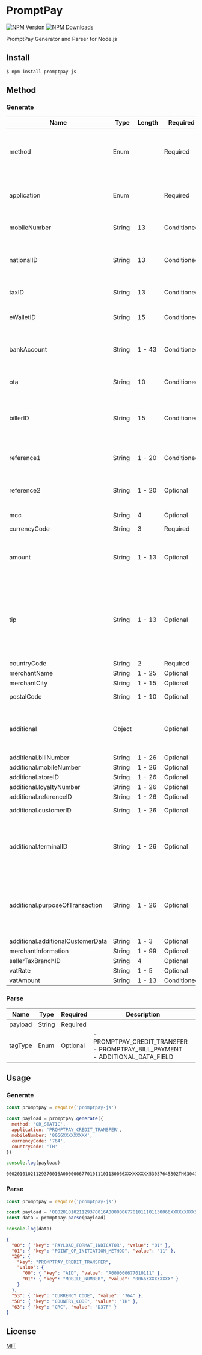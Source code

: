 # PromptPay
[![NPM Version][npm-image]][npm-url]
[![NPM Downloads][npm-downloads-image]][npm-downloads-url]

PromptPay Generator and Parser for Node.js

## Install
```
$ npm install promptpay-js
```

## Method
### Generate
| Name                              | Type   | Length | Required    | Description                                                                                                                                                                                                                                                                                                                                   |
|-----------------------------------|--------|--------|-------------|-----------------------------------------------------------------------------------------------------------------------------------------------------------------------------------------------------------------------------------------------------------------------------------------------------------------------------------------------|
| method                            | Enum   |        | Required    | - QR_STATIC<br>- QR_DYNAMIC<br>- BLE_STATIC<br>- BLE_DYNAMIC<br>- NFC_STATIC<br>- NFC_DYNAMIC                                                                                                                                                                                                                                                 |
| application                       | Enum   |        | Required    | - PROMPTPAY_CREDIT_TRANSFER<br>- PROMPTPAY_CREDIT_TRANSFER_WITH_OTA<br>- PROMPTPAY_BILL_PAYMENT<br>- PROMPTPAY_BILL_PAYMENT_CROSS_BORDER                                                                                                                                                                                                      |
| mobileNumber                      | String | 13     | Conditioned | For application<br>- PROMPTPAY_CREDIT_TRANSFER<br>- PROMPTPAY_CREDIT_TRANSFER_WITH_OTA                                                                                                                                                                                                                                                        |
| nationalID                        | String | 13     | Conditioned | For QR_DYMANIC method only.<br><br>For application<br>- PROMPTPAY_CREDIT_TRANSFER<br>- PROMPTPAY_CREDIT_TRANSFER_WITH_OTA                                                                                                                                                                                                                     |
| taxID                             | String | 13     | Conditioned | For application<br>- PROMPTPAY_CREDIT_TRANSFER<br>- PROMPTPAY_CREDIT_TRANSFER_WITH_OTA                                                                                                                                                                                                                                                        |
| eWalletID                         | String | 15     | Conditioned | For application<br>- PROMPTPAY_CREDIT_TRANSFER<br>- PROMPTPAY_CREDIT_TRANSFER_WITH_OTA                                                                                                                                                                                                                                                        |
| bankAccount                       | String | 1 - 43 | Conditioned | Bank code (3 digits) + account no.<br><br>For application<br>- PROMPTPAY_CREDIT_TRANSFER<br>- PROMPTPAY_CREDIT_TRANSFER_WITH_OTA                                                                                                                                                                                                              |
| ota                               | String | 10     | Conditioned | For PROMPTPAY_CREDIT_TRANSFER_WITH_OTA application only.                                                                                                                                                                                                                                                                                      |
| billerID                          | String | 15     | Conditioned | National ID/Tax ID + Suffix<br><br>For application<br>- PROMPTPAY_BILL_PAYMENT<br>- PROMPTPAY_BILL_PAYMENT_CROSS_BORDER                                                                                                                                                                                                                       |
| reference1                        | String | 1 - 20 | Conditioned | For application<br>- PROMPTPAY_BILL_PAYMENT<br>- PROMPTPAY_BILL_PAYMENT_CROSS_BORDER                                                                                                                                                                                                                                                          |
| reference2                        | String | 1 - 20 | Optional    | For application<br>- PROMPTPAY_BILL_PAYMENT<br>- PROMPTPAY_BILL_PAYMENT_CROSS_BORDER                                                                                                                                                                                                                                                          |
| mcc                               | String | 4      | Optional    | As defined by ISO 8583:1993 for Card Acceptor Business Code (MCC).                                                                                                                                                                                                                                                                            |
| currencyCode                      | String | 3      | Required    | 764 for Thai Baht (ISO 4217).                                                                                                                                                                                                                                                                                                                 |
| amount                            | String | 1 - 13 | Optional    | This amount is expressed as to how the value appears,<br>amount "100.00" is defined as "100.00", or <br>amount "99.85" is defined as "99.85", or <br>amount "99.333" is defined as "99.333"<br>amount "99.3456" is defined as "99.3456"                                                                                                       |
| tip                               | String | 1 - 13 | Optional    | The convenience fee of a fixed amount should be specified here.<br>This amount is expressed as to how the value appears,<br>amount "100.00" is defined as "100.00", or<br>amount "99.85" is defined as "99.85", or<br>amount "99.333" is defined as "99.333"<br>amount "99.3456" is defined as "99.3456"<br><br>Note: 0 is not a valid value. |
| countryCode                       | String | 2      | Required    | TH for Thailand (ISO 3166-1 alpha-2).                                                                                                                                                                                                                                                                                                         |
| merchantName                      | String | 1 - 25 | Optional    |                                                                                                                                                                                                                                                                                                                                               |
| merchantCity                      | String | 1 - 15 | Optional    |                                                                                                                                                                                                                                                                                                                                               |
| postalCode                        | String | 1 - 10 | Optional    | Zipcode or Pin code or Postal code of the merchant.                                                                                                                                                                                                                                                                                           |
| additional                        | Object |        | Optional    | Additional information may be required in certain cases.<br>This information may be either presented by the merchant or acquirer<br>or the Consumer may be prompted for entry on the app.                                                                                                                                                     |
| additional.billNumber             | String | 1 - 26 | Optional    | Invoice number or bill number.                                                                                                                                                                                                                                                                                                                |
| additional.mobileNumber           | String | 1 - 26 | Optional    | To be used for top-up or bill payment.                                                                                                                                                                                                                                                                                                        |
| additional.storeID                | String | 1 - 26 | Optional    | A distinctive number associated to the store.                                                                                                                                                                                                                                                                                                 |
| additional.loyaltyNumber          | String | 1 - 26 | Optional    | As defined by store or airline.                                                                                                                                                                                                                                                                                                               |
| additional.referenceID            | String | 1 - 26 | Optional    | As defined by merchant or acquirer.                                                                                                                                                                                                                                                                                                           |
| additional.customerID             | String | 1 - 26 | Optional    | Typically a subscriber ID for subscription services or student.                                                                                                                                                                                                                                                                               |
| additional.terminalID             | String | 1 - 26 | Optional    | A distinctive number associated with the terminal in the store.<br><br>For application<br>- PROMPTPAY_BILL_PAYMENT<br>- PROMPTPAY_BILL_PAYMENT_CROSS_BORDER                                                                                                                                                                                   |
| additional.purposeOfTransaction   | String | 1 - 26 | Optional    | For application<br>- PROMPTPAY_BILL_PAYMENT<br>- PROMPTPAY_BILL_PAYMENT_CROSS_BORDER<br><br>Currency Code (3 digits) +<br>Local Amount (13 digits) +<br>Country Code (2 digits)                                                                                                                                                               |
| additional.additionalCustomerData | String | 1 - 3  | Optional    |                                                                                                                                                                                                                                                                                                                                               |
| merchantInformation               | String | 1 - 99 | Optional    |                                                                                                                                                                                                                                                                                                                                               |
| sellerTaxBranchID                 | String | 4      | Optional    | VAT TQRC                                                                                                                                                                                                                                                                                                                                      |
| vatRate                           | String | 1 - 5  | Optional    |                                                                                                                                                                                                                                                                                                                                               |
| vatAmount                         | String | 1 - 13 | Conditioned |                                                                                                                                                                                                                                                                                                                                               |

### Parse
| Name    | Type   | Required | Description                                                                        |
|---------|--------|----------|------------------------------------------------------------------------------------|
| payload | String | Required |                                                                                    |
| tagType | Enum   | Optional | - PROMPTPAY_CREDIT_TRANSFER<br>- PROMPTPAY_BILL_PAYMENT<br>- ADDITIONAL_DATA_FIELD |

## Usage
### Generate
```js
const promptpay = require('promptpay-js')

const payload = promptpay.generate({
  method: 'QR_STATIC',
  application: 'PROMPTPAY_CREDIT_TRANSFER',
  mobileNumber: '0066XXXXXXXXX',
  currencyCode: '764',
  countryCode: 'TH'
})

console.log(payload)
```

```
00020101021129370016A00000067701011101130066XXXXXXXXX53037645802TH6304D37F
```
### Parse
```js
const promptpay = require('promptpay-js')

const payload = '00020101021129370016A00000067701011101130066XXXXXXXXX53037645802TH6304D37F'
const data = promptpay.parse(payload)

console.log(data)
```

```json
{
  "00": { "key": "PAYLOAD_FORMAT_INDICATOR", "value": "01" },
  "01": { "key": "POINT_OF_INITIATION_METHOD", "value": "11" },
  "29": {
    "key": "PROMPTPAY_CREDIT_TRANSFER",
    "value": {
      "00": { "key": "AID", "value": "A000000677010111" },
      "01": { "key": "MOBILE_NUMBER", "value": "0066XXXXXXXXX" }
    }
  },
  "53": { "key": "CURRENCY_CODE", "value": "764" },
  "58": { "key": "COUNTRY_CODE", "value": "TH" },
  "63": { "key": "CRC", "value": "D37F" }
}
```


## License
[MIT](LICENSE)

[npm-image]: https://img.shields.io/npm/v/promptpay-js.svg
[npm-url]: https://npmjs.org/package/promptpay-js
[npm-downloads-image]: https://img.shields.io/npm/dm/promptpay-js.svg
[npm-downloads-url]: https://npmcharts.com/compare/promptpay-js?minimal=true
